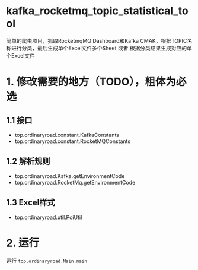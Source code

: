 # kafka_rocketmq_topic_statistical_tool
简单的爬虫项目，抓取RocketmqMQ Dashboard和Kafka CMAK，根据TOPIC名称进行分类，最后生成单个Excel文件多个Sheet 或者 根据分类结果生成对应的单个Excel文件

# 1. 修改需要的地方（TODO），粗体为必选
## 1.1 **接口**
- top.ordinaryroad.constant.KafkaConstants
- top.ordinaryroad.constant.RocketMQConstants

## 1.2 **解析规则**
- top.ordinaryroad.Kafka.getEnvironmentCode
- top.ordinaryroad.RocketMq.getEnvironmentCode

## 1.3 Excel样式
- top.ordinaryroad.util.PoiUtil

# 2. 运行
运行 ` top.ordinaryroad.Main.main `